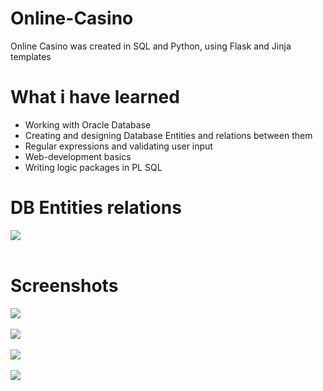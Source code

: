 # Online-Casino
Online Casino was created in SQL and Python, using Flask and Jinja templates

# What i have learned
* Working with Oracle Database
* Creating and designing Database Entities and relations between them
* Regular expressions and validating user input
* Web-development basics
* Writing logic packages in PL SQL

# DB Entities relations
<img src="https://user-images.githubusercontent.com/23034890/77584234-c2e9fc00-6ee2-11ea-88b7-a789ba2edf21.png"> <br /><br />


# Screenshots
<img src="https://user-images.githubusercontent.com/23034890/77538811-a0cf8a00-6ea0-11ea-81ab-52d6c9ad1392.png"> <br /><br />
<img src="https://user-images.githubusercontent.com/23034890/77538997-ebe99d00-6ea0-11ea-8312-3cbbd46175d5.png"> <br /><br />
<img src="https://user-images.githubusercontent.com/23034890/77538913-c9f01a80-6ea0-11ea-984e-297cb500f218.png"> <br /><br />
<img src="https://user-images.githubusercontent.com/23034890/77538853-b3e25a00-6ea0-11ea-98af-7b527553e078.png"> <br /><br />
